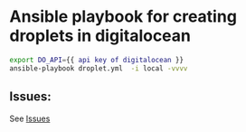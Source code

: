 # Ansible playbook for creating droplets in digitalocean


```bash
export DO_API={{ api key of digitalocean }}
ansible-playbook droplet.yml  -i local -vvvv
```

## Issues:

See [Issues](https://github.com/janusle/digitalocean_ansible/issues)
